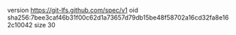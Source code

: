 version https://git-lfs.github.com/spec/v1
oid sha256:7bee3caf46b31f00c62d1a73657d79db15be48f58702a16cd32fa8e162c10042
size 30
